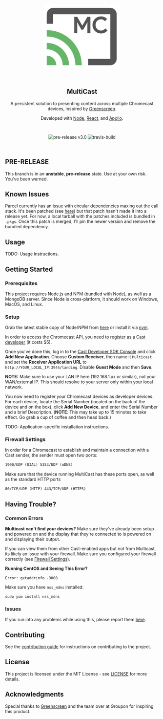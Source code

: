<br />
<br />
<p align="center">
  <img src="images/multicast.png" width=250 />
</p>
<br />

<h2 align="center"><strong>MultiCast</strong></h2>
<p align="center">
  A persistent solution to presenting content across multiple Chromecast devices, inspired by <a href="http://greenscreen.io/">Greenscreen</a>.
</p>

<p align="center">
  Developed with <a href="https://github.com/nodejs/node">Node</a>, <a href="https://github.com/facebook/react">React</a>, and <a href="https://github.com/apollographql">Apollo</a>.
</p>

<br />
<p align="center">
  <img alt="pre-release v3.0" src="https://img.shields.io/static/v1.svg?label=pre-release&message=v3.0.0-beta.1&color=brightgreen" />
  <img alt="travis-build" src="https://img.shields.io/travis/superhawk610/multicast/master.svg" />
</p>
<br />

## PRE-RELEASE

This branch is in an **unstable**, **pre-release** state. Use at your own risk. You've been warned.

## Known Issues

Parcel currently has an issue with circular dependencies maxing out the call stack. It's been patched (see [here](https://github.com/parcel-bundler/parcel/pull/2660)) but that patch hasn't made it into a release yet. For now, a local tarball with the patches included is bundled in `.pkgs`. Once this patch is merged, I'll pin the newer version and remove the bundled dependency.

## Usage

TODO: Usage instructions.

## Getting Started

### Prerequisites

This project requires Node.js and NPM (bundled with Node), as well as a MongoDB server. Since Node is cross-platform, it should work on Windows, MacOS, and Linux.

### Setup

Grab the latest stable copy of Node/NPM from [here](https://nodejs.org/en/download/) or install it via [nvm](http://nvm.sh).

In order to access the Chromecast API, you need to [register as a Cast developer](https://cast.google.com/publish/) (it costs \$5).

Once you've done this, log in to the [Cast Developer SDK Console](https://cast.google.com/u/1/publish/#/overview) and click **Add New Application**. Choose **Custom Receiver**, then name it `Multicast` and set the **Receiver Application URL** to `http://YOUR_LOCAL_IP:3944/landing`. Disable **Guest Mode** and then **Save**.

**NOTE:** Make sure to use your LAN IP here (192.168.1.xx or similar), not your WAN/external IP. This should resolve to your server only within your local network.

You now need to register your Chromecast devices as developer devices. For each device, locate the Serial Number (located on the back of the device and on the box), click **Add New Device**, and enter the Serial Number and a brief Description. (**NOTE**: This may take up to 15 minutes to take effect. Go grab a cup of coffee and then head back.)

TODO: Application-specific installation instructions.

### Firewall Settings

In order for a Chromecast to establish and maintain a connection with a Cast sender, the sender must open two ports:

```html
1900/UDP (DIAL) 5353/UDP (mDNS)
```

Make sure that the device running MultiCast has these ports open, as well as the standard HTTP ports

```html
80/TCP/UDP (HTTP) 443/TCP/UDP (HTTPS)
```

## Having Trouble?

### Common Errors

**Multicast can't find your devices?**
Make sure they've already been setup and powered on and the display that they're connected to is powered on and displaying their output.

If you can view them from other Cast-enabled apps but not from Multicast, its likely an issue with your firewall. Make sure you configured your firewall correctly (see [Firewall Settings](#firewall-settings)).

**Running CentOS and Seeing This Error?**

```shell
Error: getaddrinfo -3008
```

Make sure you have `nss_mdns` installed:

```shell
sudo yum install nss_mdns
```

### Issues

If you run into any problems while using this, please report them [here](https://github.com/superhawk610/multicast/issues).

## Contributing

See the [contribution guide](CONTRIBUTING.md) for instructions on contributing to the project.

## License

This project is licensed under the MIT License - see [LICENSE](LICENSE) for more details.

## Acknowledgments

Special thanks to [Greenscreen](https://github.com/groupon/greenscreen) and the team over at Groupon for inspiring this product.
